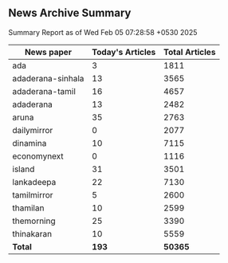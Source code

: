 <!-- @format -->
## News Archive Summary

Summary Report as of Wed Feb 05 07:28:58 +0530 2025

| News paper         | Today's Articles | Total Articles |
|--------------------|------------------|----------------|
| ada               | 3          | 1811        |
| adaderana-sinhala               | 13          | 3565        |
| adaderana-tamil               | 16          | 4657        |
| adaderana               | 13          | 2482        |
| aruna               | 35          | 2763        |
| dailymirror               | 0          | 2077        |
| dinamina               | 10          | 7115        |
| economynext               | 0          | 1116        |
| island               | 31          | 3501        |
| lankadeepa               | 22          | 7130        |
| tamilmirror               | 5          | 2600        |
| thamilan               | 10          | 2599        |
| themorning               | 25          | 3390        |
| thinakaran               | 10          | 5559        |
| **Total**          | **193**      | **50365** |

